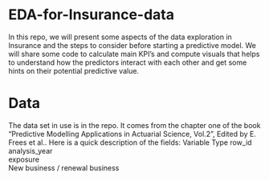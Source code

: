 # EDA-for-Insurance-data
In this repo, we will present some aspects of the data exploration in Insurance and the steps to consider before starting a predictive model. We will share some code to calculate main KPI’s and compute visuals that helps to understand how the predictors interact with each other and get some hints on their potential predictive value.
# Data
The data set in use is in the repo. It comes from the chapter one of the book “Predictive Modelling Applications in Actuarial Science, Vol.2”, Edited by E. Frees et al..
Here is a quick description of the fields:
Variable	Type
row_id	
analysis_year	
exposure	
New business / renewal business	
	
	
	
	
	
	
	
	
	
	
	
	
	
	
	

